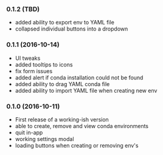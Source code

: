 ### 0.1.2 (TBD)
- added ability to export env to YAML file
- collapsed individual buttons into a dropdown

### 0.1.1 (2016-10-14)
- UI tweaks  
- added tooltips to icons  
- fix form issues
- added alert if conda installation could not be found
- added ability to drag YAML conda file
- added ability to import YAML file when creating new env

### 0.1.0 (2016-10-11)
- First release of a working-ish version
- able to create, remove and view conda environments
- quit in-app
- working settings modal
- loading buttons when creating or removing env's
